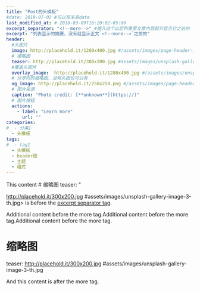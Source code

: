 ```yaml
---
title: "Post的头模板"
#date: 2019-07-02 #可以写未来date
last_modified_at: # 2016-03-09T16:20:02-05:00
excerpt_separator: "<!--more-->" #插入这个以后列表里文章内容就只显示它之前的
excerpt: "列表显示的摘要，没有就显示正文`<!--more-->`之前的"
header:
  #头图片
  image: http://placehold.it/1280x400.jpg #/assets/images/page-header-image.png
  # 缩略图
  teaser: http://placehold.it/300x200.jpg #assets/images/unsplash-gallery-image-3-th.jpg
  #覆盖头图片
  overlay_image:  http://placehold.it/1280x400.jpg #/assets/images/unsplash-image-1.jpg
  # 分享时的缩略图，没有头图也可以有
  og_image: http://placehold.it/250x250.png #/assets/images/page-header-og-image.png
  # 图片来源
  caption: "Photo credit: [**unknown**](https://)"
  # 图片按钮
  actions:
    - label: "Learn more"
      url: ""
categories:
#  - 分类1
  - 头模板
tags:
#  - tag1
  - 头模板
  - header图
  - 主题
  - 格式
---
```


This content # 缩略图
  teaser: "
  <!--more-->
  http://placehold.it/300x200.jpg #assets/images/unsplash-gallery-image-3-th.jpg>
is before the [excerpt separator tag](http://jekyllrb.com/docs/posts/#post-excerpts).

Additional content before the more tag.Additional content before the more tag.Additional content before the more tag.

# 缩略图
  teaser: http://placehold.it/300x200.jpg #assets/images/unsplash-gallery-image-3-th.jpg

And this content is after the more tag.